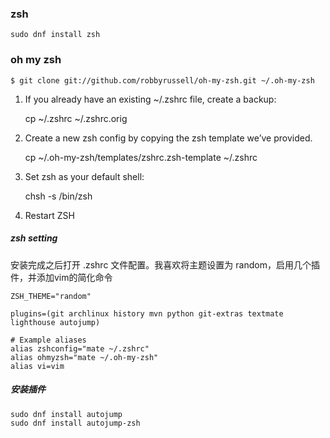 ### zsh

    sudo dnf install zsh

### oh my zsh

    $ git clone git://github.com/robbyrussell/oh-my-zsh.git ~/.oh-my-zsh

 1. If you already have an existing ~/.zshrc file, create a backup:

    cp ~/.zshrc ~/.zshrc.orig

3. Create a new zsh config by copying the zsh template we’ve provided.

    cp ~/.oh-my-zsh/templates/zshrc.zsh-template ~/.zshrc

4. Set zsh as your default shell:

    chsh -s /bin/zsh

5. Restart ZSH

##### zsh setting

安装完成之后打开 .zshrc 文件配置。我喜欢将主题设置为 random，启用几个插件，并添加vim的简化命令

    ZSH_THEME="random"

    plugins=(git archlinux history mvn python git-extras textmate lighthouse autojump)

    # Example aliases
    alias zshconfig="mate ~/.zshrc"
    alias ohmyzsh="mate ~/.oh-my-zsh"
    alias vi=vim

##### 安装插件

    sudo dnf install autojump
    sudo dnf install autojump-zsh
